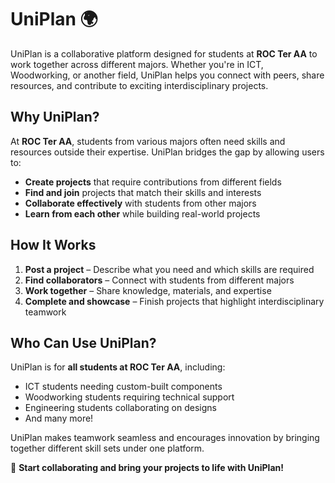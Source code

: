 # UniPlan 🌍  

UniPlan is a collaborative platform designed for students at **ROC Ter AA** to work together across different majors. Whether you're in ICT, Woodworking, or another field, UniPlan helps you connect with peers, share resources, and contribute to exciting interdisciplinary projects.  

## Why UniPlan?  

At **ROC Ter AA**, students from various majors often need skills and resources outside their expertise. UniPlan bridges the gap by allowing users to:  

- **Create projects** that require contributions from different fields  
- **Find and join** projects that match their skills and interests  
- **Collaborate effectively** with students from other majors  
- **Learn from each other** while building real-world projects  

## How It Works  

1. **Post a project** – Describe what you need and which skills are required  
2. **Find collaborators** – Connect with students from different majors  
3. **Work together** – Share knowledge, materials, and expertise  
4. **Complete and showcase** – Finish projects that highlight interdisciplinary teamwork  

## Who Can Use UniPlan?  

UniPlan is for **all students at ROC Ter AA**, including:  

- ICT students needing custom-built components  
- Woodworking students requiring technical support  
- Engineering students collaborating on designs  
- And many more!  

UniPlan makes teamwork seamless and encourages innovation by bringing together different skill sets under one platform.  

🚀 **Start collaborating and bring your projects to life with UniPlan!**  
